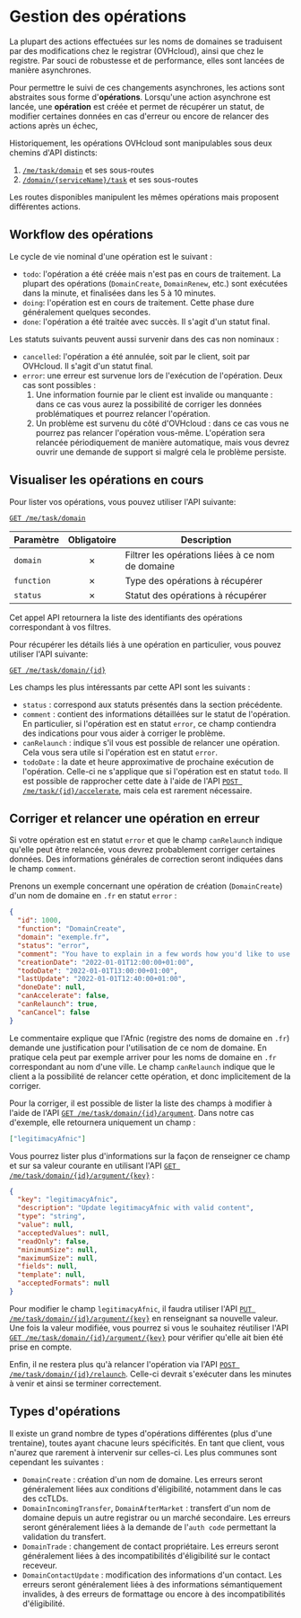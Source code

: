 # Gestion des opérations

La plupart des actions effectuées sur les noms de domaines se traduisent par des modifications chez le registrar (OVHcloud), ainsi que chez le registre.
Par souci de robustesse et de performance, elles sont lancées de manière asynchrones.

Pour permettre le suivi de ces changements asynchrones, les actions sont abstraites sous forme d'**opérations**. Lorsqu'une action asynchrone est lancée,
une **opération** est créée et permet de récupérer un statut, de modifier certaines données en cas d'erreur ou encore de relancer des actions après un échec,

Historiquement, les opérations OVHcloud sont manipulables sous deux chemins d'API distincts:

1. [`/me/task/domain`](https://api.ovh.com/console/#/me/task/domain~GET) et ses sous-routes
2. [`/domain/{serviceName}/task`](https://api.ovh.com/console/#/domain/%7BserviceName%7D/task~GET) et ses sous-routes

Les routes disponibles manipulent les mêmes opérations mais proposent différentes actions.

## Workflow des opérations

Le cycle de vie nominal d'une opération est le suivant :

- `todo`: l'opération a été créée mais n'est pas en cours de traitement. La plupart des opérations (`DomainCreate`, `DomainRenew`, etc.) sont exécutées dans la minute, et finalisées dans les 5 à 10 minutes.
- `doing`: l'opération est en cours de traitement. Cette phase dure généralement quelques secondes.
- `done`: l'opération a été traitée avec succès. Il s'agit d'un statut final.

Les statuts suivants peuvent aussi survenir dans des cas non nominaux :

- `cancelled`: l'opération a été annulée, soit par le client, soit par OVHcloud. Il s'agit d'un statut final.
- `error`: une erreur est survenue lors de l'exécution de l'opération. Deux cas sont possibles :
  1. Une information fournie par le client est invalide ou manquante : dans ce cas vous aurez la possibilité de corriger les données problématiques et pourrez relancer l'opération.
  2. Un problème est survenu du côté d'OVHcloud : dans ce cas vous ne pourrez pas relancer l'opération vous-même. L'opération sera relancée périodiquement de manière automatique, mais vous devrez ouvrir une demande de support si malgré cela le problème persiste.

## Visualiser les opérations en cours

Pour lister vos opérations, vous pouvez utiliser l'API suivante:

[`GET /me/task/domain`](https://api.ovh.com/console/#/me/task/domain~GET)

| Paramètre  | Obligatoire | Description                                      |
| ---------- | :---------: | ------------------------------------------------ |
| `domain`   |      ✗      | Filtrer les opérations liées à ce nom de domaine |
| `function` |      ✗      | Type des opérations à récupérer                  |
| `status`   |      ✗      | Statut des opérations à récupérer                |

Cet appel API retournera la liste des identifiants des opérations correspondant à vos filtres.

Pour récupérer les détails liés à une opération en particulier, vous pouvez utiliser l'API suivante:

[`GET /me/task/domain/{id}`](https://api.ovh.com/console/#/me/task/domain/%7Bid%7D~GET)

Les champs les plus intéressants par cette API sont les suivants :

- `status` : correspond aux statuts présentés dans la section précédente.
- `comment` : contient des informations détaillées sur le statut de l'opération. En particulier, si l'opération est en statut `error`, ce champ contiendra des indications pour vous aider à corriger le problème.
- `canRelaunch` : indique s'il vous est possible de relancer une opération. Cela vous sera utile si l'opération est en statut `error`.
- `todoDate` : la date et heure approximative de prochaine exécution de l'opération. Celle-ci ne s'applique que si l'opération est en statut `todo`. Il est possible de rapprocher cette date à l'aide de l'API [`POST /me/task/{id}/accelerate`](https://eu.api.ovh.com/console/#/me/task/domain/%7Bid%7D/accelerate~POST), mais cela est rarement nécessaire.

## Corriger et relancer une opération en erreur

Si votre opération est en statut `error` et que le champ `canRelaunch` indique qu'elle peut être relancée, vous devrez probablement corriger certaines données. Des informations générales de correction seront indiquées dans le champ `comment`.

Prenons un exemple concernant une opération de création (`DomainCreate`) d'un nom de domaine en `.fr` en statut `error` :

```json
{
  "id": 1000,
  "function": "DomainCreate",
  "domain": "exemple.fr",
  "status": "error",
  "comment": "You have to explain in a few words how you'd like to use this domain name (AFNIC will use it to decide if you can register this domain)",
  "creationDate": "2022-01-01T12:00:00+01:00",
  "todoDate": "2022-01-01T13:00:00+01:00",
  "lastUpdate": "2022-01-01T12:40:00+01:00",
  "doneDate": null,
  "canAccelerate": false,
  "canRelaunch": true,
  "canCancel": false
}
```

Le commentaire explique que l'Afnic (registre des noms de domaine en `.fr`) demande une justification pour l'utilisation de ce nom de domaine. En pratique cela peut par exemple arriver pour les noms de domaine en `.fr` correspondant au nom d'une ville. Le champ `canRelaunch` indique que le client a la possibilité de relancer cette opération, et donc implicitement de la corriger.

Pour la corriger, il est possible de lister la liste des champs à modifier à l'aide de l'API [`GET /me/task/domain/{id}/argument`](https://eu.api.ovh.com/console/#/me/task/domain/%7Bid%7D/argument~GET). Dans notre cas d'exemple, elle retournera uniquement un champ :

```json
["legitimacyAfnic"]
```

Vous pourrez lister plus d'informations sur la façon de renseigner ce champ et sur sa valeur courante en utilisant l'API [`GET /me/task/domain/{id}/argument/{key}`](https://eu.api.ovh.com/console/#/me/task/domain/%7Bid%7D/argument/%7Bkey%7D~GET) :

```json
{
  "key": "legitimacyAfnic",
  "description": "Update legitimacyAfnic with valid content",
  "type": "string",
  "value": null,
  "acceptedValues": null,
  "readOnly": false,
  "minimumSize": null,
  "maximumSize": null,
  "fields": null,
  "template": null,
  "acceptedFormats": null
}
```

Pour modifier le champ `legitimacyAfnic`, il faudra utiliser l'API [`PUT /me/task/domain/{id}/argument/{key}`](https://eu.api.ovh.com/console/#/me/task/domain/%7Bid%7D/argument/%7Bkey%7D~PUT) en renseignant sa nouvelle valeur. Une fois la valeur modifiée, vous pourrez si vous le souhaitez réutiliser l'API [`GET /me/task/domain/{id}/argument/{key}`](https://eu.api.ovh.com/console/#/me/task/domain/%7Bid%7D/argument/%7Bkey%7D~GET) pour vérifier qu'elle ait bien été prise en compte.

Enfin, il ne restera plus qu'à relancer l'opération via l'API [`POST /me/task/domain/{id}/relaunch`](https://eu.api.ovh.com/console/#/me/task/domain/%7Bid%7D/relaunch~POST). Celle-ci devrait s'exécuter dans les minutes à venir et ainsi se terminer correctement.

## Types d'opérations

Il existe un grand nombre de types d'opérations différentes (plus d'une trentaine), toutes ayant chacune leurs spécificités. En tant que client, vous n'aurez que rarement à intervenir sur celles-ci. Les plus communes sont cependant les suivantes :

- `DomainCreate` : création d'un nom de domaine. Les erreurs seront généralement liées aux conditions d'éligibilité, notamment dans le cas des ccTLDs.
- `DomainIncomingTransfer`, `DomainAfterMarket` : transfert d'un nom de domaine depuis un autre registrar ou un marché secondaire. Les erreurs seront généralement liées à la demande de l'`auth code` permettant la validation du transfert.
- `DomainTrade` : changement de contact propriétaire. Les erreurs seront généralement liées à des incompatibilités d'éligibilité sur le contact receveur.
- `DomainContactUpdate` : modification des informations d'un contact. Les erreurs seront généralement liées à des informations sémantiquement invalides, à des erreurs de formattage ou encore à des incompatibilités d'éligibilité.

